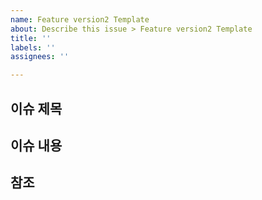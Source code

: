 ```yaml
---
name: Feature version2 Template
about: Describe this issue > Feature version2 Template
title: ''
labels: ''
assignees: ''

---
```


## 이슈 제목
## 이슈 내용
## 참조
